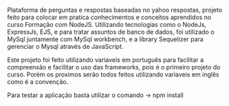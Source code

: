 Plataforma de perguntas e respostas baseadas no yahoo respostas, projeto feito para colocar em pratica conhecimentos e conceitos aprendidos no curso Formação com NodeJS.
Utilizando tecnologias como o NodeJs, ExpressJs, EJS, e para tratar assuntos de banco de dados, foi utilizado o MySql juntamente com MySql workbench, e a library Sequelizer para gerenciar o Mysql através de JavaScript.


Este projeto foi feito utilizando variaveis em português para facilitar a compreensão e facilitar o uso das frameworks, pois é o primeiro projeto do curso. Porém os proximos serão todos feitos utilizando variaveis em inglês como é a convenção.


Para testar a aplicação basta utilizar o comando -> npm install
